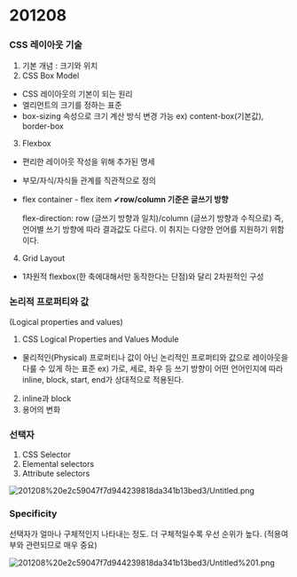 # 201208

### CSS 레이아웃 기술

1. 기본 개념 : 크기와 위치
2. CSS Box Model
- CSS 레이아웃의 기본이 되는 원리
- 엘리먼트의 크기를 정하는 표준
- box-sizing 속성으로 크기 계산 방식 변경 가능 ex) content-box(기본값), border-box

3. Flexbox

- 편리한 레이아웃 작성을 위해 추가된 명세
- 부모/자식/자식들 관계를 직관적으로 정의
- flex container - flex item
✔**row/column 기준은 글쓰기 방향**

    flex-direction: row (글쓰기 방향과 일치)/column (글쓰기 방향과 수직으로) 
    즉, 언어별 쓰기 방향에 따라 결과값도 다르다. 이 취지는 다양한 언어를 지원하기 위함이다. 

4. Grid Layout

- 1차원적 flexbox(한 축에대해서만 동작한다는 단점)와 달리 
2차원적인 구성

### 논리적 프로퍼티와 값
(Logical properties and values)

1. CSS Logical Properties and Values Module
- 물리적인(Physical) 프로퍼티나 값이 아닌 논리적인 프로퍼티와 값으로 레이아웃을 다룰 수 있게 하는 표준
ex) 가로, 세로, 좌우 등 쓰기 방향이 어떤 언어인지에 따라 inline, block, start, end가 상대적으로 적용된다. 
2. inline과 block
3. 용어의 변화 

### 선택자

1. CSS Selector
2. Elemental selectors
3. Attribute selectors

![201208%20e2c59047f7d944239818da341b13bed3/Untitled.png](201208%20e2c59047f7d944239818da341b13bed3/Untitled.png)

### Specificity

선택자가 얼마나 구체적인지 나타내는 정도. 더 구체적일수록 우선 순위가 높다. (적용여부와 관련되므로 매우 중요)

![201208%20e2c59047f7d944239818da341b13bed3/Untitled%201.png](201208%20e2c59047f7d944239818da341b13bed3/Untitled%201.png)